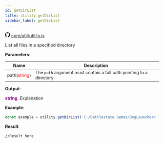 ```yaml
---
id: getDirList
title: utility.getDirList
sidebar_label: getDirList
---
```

![](/img/github.png) [core/util/utility.js](https://github.com/TrustedSourceLeaks/LeakedServer/blob/master/core/util/utility.js)

List all files in a specified directory

**Parameters**:

Name  |   Description 
----------- |   -----------
path(<font color="red">string</font>)  |   The `path` argument must contain a full path pointing to a directory


**Output**:

**<font color="purple">string</font>**: Explanation


**Example**:
```js
const example = utility.getDirList('C:/Battlestate Games/BsgLauncher/')
```

**Result**:
```
//Result here
```